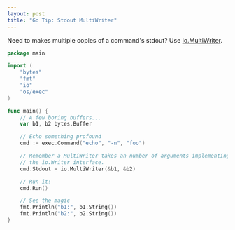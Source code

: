 ```yaml
---
layout: post
title: "Go Tip: Stdout MultiWriter"
---
```


Need to makes multiple copies of a command's stdout? Use [io.MultiWriter](http://golang.org/pkg/io/#MultiWriter).

```go
package main

import (
    "bytes"
    "fmt"
    "io"
    "os/exec"
)

func main() {
    // A few boring buffers...
    var b1, b2 bytes.Buffer

    // Echo something profound
    cmd := exec.Command("echo", "-n", "foo")

    // Remember a MultiWriter takes an number of arguments implementing
    // the io.Writer interface.
    cmd.Stdout = io.MultiWriter(&b1, &b2)

    // Run it!
    cmd.Run()

    // See the magic
    fmt.Println("b1:", b1.String())
    fmt.Println("b2:", b2.String())
}
```
